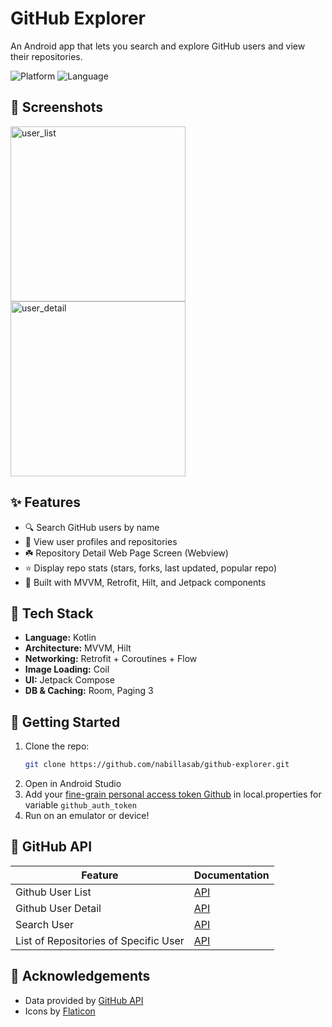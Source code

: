 # GitHub Explorer
An Android app that lets you search and explore GitHub users and view their repositories.

![Platform](https://img.shields.io/badge/platform-Android-green)
![Language](https://img.shields.io/badge/language-Kotlin-blue)

## 📱 Screenshots
<p float="left">
   <img width="280" alt="user_list" src="https://github.com/user-attachments/assets/7c3f63a3-458d-4635-83ea-3c9f1fbfaaf0" />
   <img width="280" alt="user_detail" src="https://github.com/user-attachments/assets/045f502a-bdcb-4b71-81bf-bf8ccba71ddc" />
</p>

## ✨ Features
- 🔍 Search GitHub users by name
- 👤 View user profiles and repositories
- ☘️ Repository Detail Web Page Screen (Webview)
- ⭐ Display repo stats (stars, forks, last updated, popular repo)
- 🧱 Built with MVVM, Retrofit, Hilt, and Jetpack components

## 🧩 Tech Stack
- **Language:** Kotlin  
- **Architecture:** MVVM, Hilt
- **Networking:** Retrofit + Coroutines + Flow
- **Image Loading:** Coil  
- **UI:** Jetpack Compose
- **DB & Caching:** Room, Paging 3

## 🚀 Getting Started
1. Clone the repo:
   ```bash
   git clone https://github.com/nabillasab/github-explorer.git
   ```
2. Open in Android Studio
3. Add your [fine-grain personal access token Github](https://docs.github.com/en/authentication/keeping-your-account-and-data-secure/managing-your-personal-access-tokens#creating-a-fine-grained-personal-access-token) in local.properties for variable `github_auth_token`
4. Run on an emulator or device!

## 💾 GitHub API

| Feature | Documentation |
|----------|----------|
| Github User List    | [API](https://docs.github.com/en/rest/users/users?apiVersion=2022-11-28#list-users)     |
| Github User Detail    |  [API](https://docs.github.com/en/rest/users/users?apiVersion=2022-11-28#get-a-user)   |
| Search User    | [API](https://docs.github.com/en/rest/search/search?apiVersion=2022-11-28#search-users)     |
| List of Repositories of Specific User    | [API](https://docs.github.com/en/rest/repos/repos?apiVersion=2022-11-28#list-repositories-for-a-user)     |

## 🙏 Acknowledgements
- Data provided by [GitHub API](https://docs.github.com/en/rest)
- Icons by [Flaticon](https://flaticon.com)
